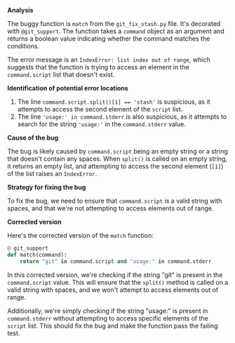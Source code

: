 **Analysis**

The buggy function is `match` from the `git_fix_stash.py` file. It's decorated with `@git_support`. The function takes a `command` object as an argument and returns a boolean value indicating whether the command matches the conditions.

The error message is an `IndexError: list index out of range`, which suggests that the function is trying to access an element in the `command.script` list that doesn't exist.

**Identification of potential error locations**

1. The line `command.script.split()[1] == 'stash'` is suspicious, as it attempts to access the second element of the `script` list.
2. The line `'usage:' in command.stderr` is also suspicious, as it attempts to search for the string `'usage:'` in the `command.stderr` value.

**Cause of the bug**

The bug is likely caused by `command.script` being an empty string or a string that doesn't contain any spaces. When `split()` is called on an empty string, it returns an empty list, and attempting to access the second element (`[1]`) of the list raises an `IndexError`.

**Strategy for fixing the bug**

To fix the bug, we need to ensure that `command.script` is a valid string with spaces, and that we're not attempting to access elements out of range.

**Corrected version**

Here's the corrected version of the `match` function:
```python
@ git_support
def match(command):
    return "git" in command.script and "usage:" in command.stderr
```
In this corrected version, we're checking if the string "git" is present in the `command.script` value. This will ensure that the `split()` method is called on a valid string with spaces, and we won't attempt to access elements out of range.

Additionally, we're simply checking if the string "usage:" is present in `command.stderr` without attempting to access specific elements of the `script` list. This should fix the bug and make the function pass the failing test.
